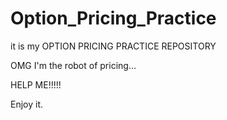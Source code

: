 # Option_Pricing_Practice

it is my OPTION PRICING PRACTICE REPOSITORY

OMG I'm the robot of pricing...

HELP ME!!!!!

Enjoy it.
